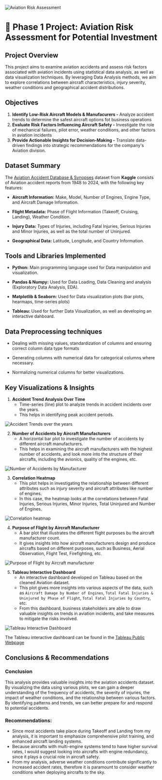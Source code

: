![Aviation Risk Assessment](images/Aircraft.jpg)
# 🚀 Phase 1 Project: Aviation Risk Assessment for Potential Investment

## Project Overview
This project aims to examine aviation accidents and assess risk factors associated with aviation incidents using statistical data analysis, as well as data visualization techniques. By leveraging Data Analysis methods, we aim to explore correlations between aircraft characteristics, injury severity, weather conditions and geographical accident distributions.

## Objectives
1. __Identify Low-Risk Aircraft Models & Manufacurers -__ Analyze accident trends to determine the safest aircraft options fot business operations
2. __Evaluate Risk Factors Influencing Aircraft Safety -__ Investigate the role of mechanical failures, pilot error, weather conditions, and other factors in aviation incidents
3. __Provide Actionable Insights for Decision-Making -__ Translate data-driven findings into strategic recommendations for the company's Aviation division.

## Dataset Summary
The [Aviation Accident Database & Synopses](https://www.kaggle.com/datasets/khsamaha/aviation-accident-database-synopses) dataset from __Kaggle__ consists of Aviation accident reports from 1948 to 2024, with the following key features:
- __Aircraft Information:__ Make, Model, Number of Engines, Engine Type, and Aircraft Damage Information.
* __Flight Metadata:__ Phase of Flight Information (Takeoff, Cruising, Landing), Weather Condition.
- __Injury Data:__ Types of Injuries, including Fatal Injuries, Serious Injuries and Minor Injuries, as well as the total number of Uninjured.
* __Geographical Data:__ Latitude, Longitude, and Country Information.

## Tools and Libraries Implemented
- __Python:__ Main programming language used for Data manipulation and visualization.
* __Pandas & Numpy:__ Used for Data Loading, Data Cleaning and analysis (Exploratory Data Analysis, EDA).
- __Matplotlib & Seaborn:__ Used for Data visualization plots (bar plots, hearmaps, time-series plots)
* __Tableau:__ Used for further Data Visualization, as well as developing an interactive dahboard.

## Data Preprocessing techniques
- Dealing with missing values, standardization of columns and ensuring correct column data type formats
* Generating columns with numerical data for categorical columns where necessary.
- Normalizing numerical columns for better visualizations.

## Key Visualizations & Insights
1. __Accident Trend Analysis Over Time__
    - Time-series (line) plot to analyze trends in accident incidents over the years.
    * This helps in identifying peak accident periods.

 ![Accident Trends over the years](images/Plot_1.png)

2. __Number of Accidents by Aircraft Manufacturers__
    - A horizontal bar plot to investigate the number of accidents by different aircraft manufacturers.
    * This helps in examining the aircraft manufacturers with the highest number of accidents, and look more into the structure of their aircrafts, including the avionics, quality of the engines, etc.

![Number of Accidents by Manufacturer](images/Plot_2.png)

3. __Correlation Heatmap__
    - This plot helps in investigating the relationship between different attributes such as injury severity and aircraft attributes like number of engines.
    * In this case, the heatmap looks at the correlations between Fatal Injuries, Serious Injuries, Minor Injuries, Total Uninjured and Number of Engines.

![Correlation heatmap](images/Plot_3.png)

4. __Purpose of Flight by Aircraft Manufacturer__
    - A bar plot that illustrates the different flight purposes bu the aircraft manufacturer count.
    * It gives insights into how aircraft manufacturers design and produce aircrafts based on different purposes, such as Business, Aerial Observation, Flight Test, Firefighting, etc.

![Purpose of Flight by Aircraft manufacturer](images/Plot_4.png)

5. __Tableau Interactive Dashboard__
    - An interactive dashboard developed on Tableau based on the cleaned Aviation dataset.
    * This plot gives more insights into various aspects of the data, such as `Aircraft Damage by Number of Engines`, `Total Fatal Injuries & Uninjured by Phase of Flight`, `Total Fatal Injuries by Country`, etc.
    - From this dashboard, business stakeholders are able to draw valuable insights on trends in aviation incidents, and take measures to mitigate the risks involved.

![Tableau Interactive Dashboard](images/Tableau_dashboard.png)

The Tableau interactive dashboard can be found in the [Tableau Public Webpage](https://public.tableau.com/app/profile/patrick.maina2481/viz/AviationRiskAssessment/TotalInjuredandTotalUninjuredvsYear?publish=yes)

## Conclusions & Recommendations
### Conclusion
This analysis provides valuable insights into the aviation accidents dataset. By visualizing the data using various plots, we can gain a deeper understanding of the frequency of accidents, the severity of injuries, the impact of weather conditions, and the relationship between various factors. By identifying patterns and trends, we can better prepare for and respond to potential accidents.

### Recommendations:
- Since most accidents take place during Takeoff and Landing from my analysis, it is important to emphasize comprehensive pilot training, and enhanced aircraft landing systems.
- Because aircrafts with multi-engine systems tend to have higher survival rates, I would suggest looking into aircrafts with engine redundancy, since it plays a crucial role in aircraft safety.
- From my analysis, adverse weather conditions contribute significantly to increased accident rates, therefore it is paramount to consider weather conditions when deploying aircrafts to the sky.


